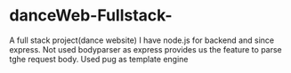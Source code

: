 # danceWeb-Fullstack-
A full stack project(dance website)
I have node.js for backend and since express. Not used bodyparser as express provides us the feature to parse tghe  request body. 
Used pug  as template engine

